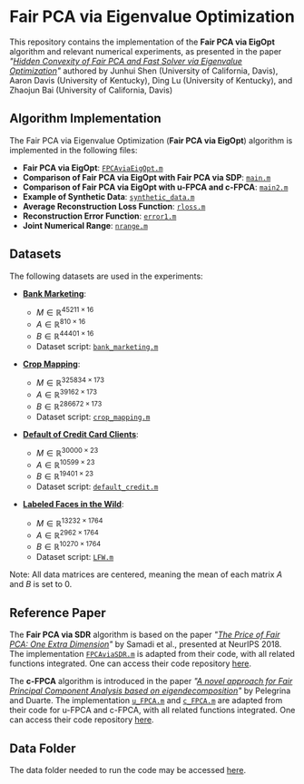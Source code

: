 # Fair PCA via Eigenvalue Optimization

This repository contains the implementation of the **Fair PCA via EigOpt** algorithm and relevant numerical experiments, as presented in the paper 
_"[Hidden Convexity of Fair PCA and Fast Solver via Eigenvalue Optimization](https://arxiv.org/abs/2503.00299)"_ authored by 
Junhui Shen (University of California, Davis), Aaron Davis (University of Kentucky), Ding Lu (University of Kentucky), and Zhaojun Bai (University of California, Davis)


## Algorithm Implementation

The Fair PCA via Eigenvalue Optimization (**Fair PCA via EigOpt**) algorithm is implemented in the following files:

- **Fair PCA via EigOpt**: [`FPCAviaEigOpt.m`](./FPCAviaEigOpt.m)
- **Comparison of Fair PCA via EigOpt with Fair PCA via SDP**: [`main.m`](./main.m)
- **Comparison of Fair PCA via EigOpt with u-FPCA and c-FPCA**: [`main2.m`](./main2.m)
- **Example of Synthetic Data**: [`synthetic_data.m`](./synthetic_data.m)
- **Average Reconstruction Loss Function**: [`rloss.m`](./rloss.m)
- **Reconstruction Error Function**: [`error1.m`](./error1.m)
- **Joint Numerical Range**: [`nrange.m`](./nrange.m)


## Datasets

The following datasets are used in the experiments:

- **[Bank Marketing](https://archive.ics.uci.edu/dataset/222/bank+marketing)**:
  - $M \in \mathbb{R}^{45211 \times 16}$
  - $A \in \mathbb{R}^{810 \times 16}$
  - $B \in \mathbb{R}^{44401 \times 16}$
  - Dataset script: [`bank_marketing.m`](https://github.com/JunhuiShen/Fair-PCA-Eigenvalue-Optimization/blob/main/bank_marketing.m)

- **[Crop Mapping](https://archive.ics.uci.edu/dataset/525/crop+mapping+using+fused+optical+radar+data+set)**:
  - $M \in \mathbb{R}^{325834 \times 173}$
  - $A \in \mathbb{R}^{39162 \times 173}$
  - $B \in \mathbb{R}^{286672 \times 173}$
  - Dataset script: [`crop_mapping.m`](https://github.com/JunhuiShen/Fair-PCA-Eigenvalue-Optimization/blob/main/crop_mapping.m)

- **[Default of Credit Card Clients](https://archive.ics.uci.edu/dataset/350/default+of+credit+card+clients)**:
  - $M \in \mathbb{R}^{30000 \times 23}$
  - $A \in \mathbb{R}^{10599 \times 23}$
  - $B \in \mathbb{R}^{19401 \times 23}$
  - Dataset script: [`default_credit.m`](https://github.com/JunhuiShen/Fair-PCA-Eigenvalue-Optimization/blob/main/default_credit.m)

- **[Labeled Faces in the Wild](https://vis-www.cs.umass.edu/lfw/)**:
  - $M \in \mathbb{R}^{13232 \times 1764}$
  - $A \in \mathbb{R}^{2962 \times 1764}$
  - $B \in \mathbb{R}^{10270 \times 1764}$
  - Dataset script: [`LFW.m`](https://github.com/JunhuiShen/Fair-PCA-Eigenvalue-Optimization/blob/main/LFW.m)

Note: All data matrices are centered, meaning the mean of each matrix $A$ and $B$ is set to 0.

## Reference Paper

The **Fair PCA via SDR** algorithm is based on the paper _"[The Price of Fair PCA: One Extra Dimension](https://papers.nips.cc/paper_files/paper/2018/hash/cc4af25fa9d2d5c953496579b75f6f6c-Abstract.html)"_ by Samadi et al., presented at NeurIPS 2018. The implementation [`FPCAviaSDR.m`](./FPCAviaSDR.m) is adapted from their code, with all related functions integrated. One can access their code repository [here](https://github.com/samirasamadi/Fair-PCA?tab=readme-ov-file).

The **c-FPCA** algorithm is introduced in the paper _"[A novel approach for Fair Principal Component Analysis based on eigendecomposition](https://ieeexplore.ieee.org/document/10192331)"_ by Pelegrina and Duarte. The implementation [`u_FPCA.m`](./u_FPCA.m) and [`c_FPCA.m`](./c_FPCA.m) are adapted from their code for u-FPCA and c-FPCA, with all related functions integrated. One can access their code repository [here](https://github.com/GuilhermePelegrina/FPCA).

## Data Folder

The data folder needed to run the code may be accessed [here](https://drive.google.com/drive/u/1/folders/1xmdlEYPJDS7nwMQqbOoEuG3TCWLCBkUJ).
